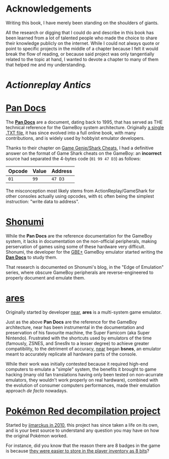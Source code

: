 # Acknowledgements

Writing this book, I have merely been standing on the shoulders of giants.

All the research or digging that I could do and describe in this book has been learned from a lot of talented people who made the choice to share their knowledge publicly on the internet. While I could not always quote or point to specific projects in the middle of a chapter because I felt it would break the flow of reading, or because said project was only tangentially related to the topic at hand, I wanted to devote a chapter to many of them that helped me and my understanding.

# *Actionreplay Antics*

# [Pan Docs](https://gbdev.io/pandocs/)

The [**Pan Docs**](https://gbdev.io/pandocs/) are a document, dating back to 1995, that has served as THE technical reference for the GameBoy system architecture. Originally [a single .TXT file](https://gbdev.io/pandocs/History.html), it has since evolved into a full online book, with many contributions, and is widely used by hobbyist emulator developers.

Thanks to their chapter on [Game Genie/Shark Cheats](https://gbdev.io/pandocs/Shark_Cheats.html), I had a definitive answer on the format of Game Shark cheats on the GameBoy: an **incorrect** source had separated the 4-bytes code (`01 99 47 D3`) as follows:

| Opcode | Value | Address |
|--------|-------|---------|
| `01`   | `99`  | `47 D3` |

The misconception most likely stems from ActionReplay/GameShark for other consoles actually using opcodes, with `01` often being the simplest instruction: "write data to address".

# [Shonumi](https://shonumi.github.io/index.html)

While the **Pan Docs** are the reference documentation for the GameBoy system, it lacks in documentation on the non-official peripherals, making perservation of games using some of these hardware very difficult. Shonumi, the developer for the [GBE+](https://github.com/shonumi/gbe-plus) GameBoy emulator started writing the [**Dan Docs**](https://shonumi.github.io/dandocs.html) to study them.

That research is documented on Shonumi's blog, in the "Edge of Emulation" series, where obscure GameBoy peripherals are reverse-engineered to properly document and emulate them.

# [ares](https://ares-emu.net/)

Originally started by developer [near](https://www.reddit.com/r/emulation/comments/vm2avf/remembering_near_developer_of_higan_ares_who/), **ares** is a multi-system game emulator.

Just as the above **Pan Docs** are the reference for the GameBoy architecture, near has been instrumental in the documentation and preservation of his favourite machine, the Super Famicom (aka Super Nintendo). Frustrated with the shortcuts used by emulators of the time (famously, ZSNES, and Snes9x to a lesser degree) to achieve greater compatibility, to the detriment of accuracy, [near](https://en.wikipedia.org/wiki/Near_(programmer)) began **bsnes**, an emulator meant to accurately replicate all hardware parts of the console.

While their work was initially contested because it required high-end computers to emulate a "simple" system, the benefits it brought to game hacking (many old fan translations having only been tested on non-acurrate emulators, they wouldn't work properly on real hardware), combined with the evolution of consumer computers performances, made their emulation approach *de facto* nowadays.

# [Pokémon Red decompilation project](https://github.com/pret/pokered)

Started by [iimarckus in 2010](https://github.com/pret/pokered/commit/df2b3b739c9cf8a5d63d6f8f342e63bc67525ebc), this project has since taken a life on its own, and is your best source to understand any question you may have on how the original Pokémon worked.

For instance, did you know that the reason there are 8 badges in the game is because [they were easier to store in the player inventory as 8 bits](https://github.com/pret/pokered/blob/1f6e2bf999401b9444f939bb40c1eb279bc51829/constants/ram_constants.asm#L27)?

